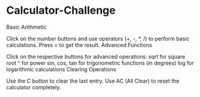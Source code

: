 # Calculator-Challenge
Basic Arithmetic

Click on the number buttons and use operators (+, -, *, /) to perform basic calculations.
Press = to get the result.
Advanced Functions

Click on the respective buttons for advanced operations:
sqrt for square root
^ for power
sin, cos, tan for trigonometric functions (in degrees)
log for logarithmic calculations
Clearing Operations

Use the C button to clear the last entry.
Use AC (All Clear) to reset the calculator completely.

